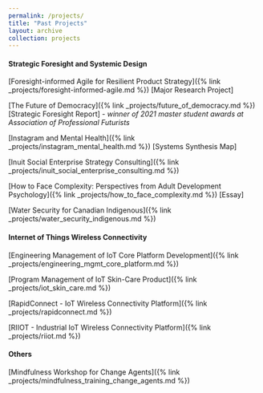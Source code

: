 ```yaml
---
permalink: /projects/
title: "Past Projects"
layout: archive
collection: projects
---
```


#### Strategic Foresight and Systemic Design

[Foresight-informed Agile for Resilient Product Strategy]({% link _projects/foresight-informed-agile.md %}) [Major Research Project]

[The Future of Democracy]({% link _projects/future_of_democracy.md %}) [Strategic Foresight Report] - *winner of 2021 master student awards at Association of Professional Futurists*

[Instagram and Mental Health]({% link _projects/instagram_mental_health.md %}) [Systems Synthesis Map]

[Inuit Social Enterprise Strategy Consulting]({% link _projects/inuit_social_enterprise_consulting.md %}) 

[How to Face Complexity: Perspectives from Adult Development Psychology]({% link _projects/how_to_face_complexity.md %}) [Essay]

[Water Security for Canadian Indigenous]({% link _projects/water_security_indigenous.md %}) 


#### Internet of Things Wireless Connectivity

[Engineering Management of IoT Core Platform Development]({% link _projects/engineering_mgmt_core_platform.md %})

[Program Management of IoT Skin-Care Product]({% link _projects/iot_skin_care.md %})

[RapidConnect - IoT Wireless Connectivity Platform]({% link _projects/rapidconnect.md %})

[RIIOT - Industrial IoT Wireless Connectivity Platform]({% link _projects/riiot.md %})

#### Others

[Mindfulness Workshop for Change Agents]({% link _projects/mindfulness_training_change_agents.md %})